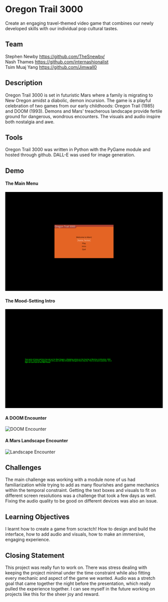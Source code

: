 # Oregon Trail 3000
Create an engaging travel-themed video game that combines our newly developed skills with our individual pop cultural tastes.

## Team
Stephen Newby <https://github.com/TheSnewby/><br>
Nash Thames <https://github.com/internashionalist><br>
Tsim Muaj Yang <https://github.com/Jimwall0>

## Description
Oregon Trail 3000 is set in futuristic Mars where a family is migrating to New Oregon amidst a diabolic, demon incursion. The game is a playful celebration of two games from our early childhoods: Oregon Trail (1985) and DOOM (1993). Demons and Mars' treacherous landscape provide fertile ground for dangerous, wondrous encounters. The visuals and audio inspire both nostalgia and awe. 

## Tools
Oregon Trail 3000 was written in Python with the PyGame module and hosted through github. DALL-E was used for image generation.

## Demo
#### The Main Menu
![Main Menu](image.png)
#### The Mood-Setting Intro
![Intro](image-1.png)
#### A DOOM Encounter
![DOOM Encounter](image-2.png)
#### A Mars Landscape Encounter
![Landscape Encounter](image-3.png)

## Challenges
The main challenge was working with a module none of us had familiarization while trying to add as many flourishes and game mechanics within the temporal constraint. Getting the text boxes and visuals to fit on different screen resolutions was a challenge that took a few days as well. Fixing the audio quality to be good on different devices was also an issue.

## Learning Objectives
I learnt how to create a game from scractch! How to design and build the interface, how to add audio and visuals, how to make an immersive, engaging experience.

## Closing Statement
This project was really fun to work on. There was stress dealing with keeping the project minimal under the time constraint while also fitting every mechanic and aspect of the game we wanted. Audio was a stretch goal that came together the night before the presentation, which really pulled the experience together. I can see myself in the future working on projects like this for the sheer joy and reward.